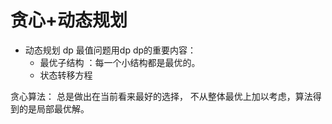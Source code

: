 # 贪心+动态规划

- 动态规划 dp 
    最值问题用dp
dp的重要内容：
    - 最优子结构 ：每一个小结构都是最优的。
    - 状态转移方程

贪心算法：
总是做出在当前看来最好的选择，
不从整体最优上加以考虑，算法得到的是局部最优解。

